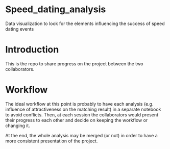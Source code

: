 # Speed_dating_analysis
Data visualization to look for the elements influencing the success of speed dating events

# Introduction
This is the repo to share progress on the project between the two collaborators.

# Workflow
The ideal workflow at this point is probably to have each analysis (e.g. influence of attractiveness on the matching result) in a separate notebook to avoid conflicts.
Then, at each session the collaborators would present their progress to each other and decide on keeping the workflow or changing it.

At the end, the whole analysis may be merged (or not) in order to have a more consistent presentation of the project.

